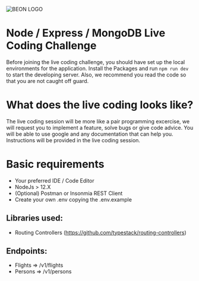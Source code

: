 ![BEON LOGO](https://beon.studio/blog/wp-content/themes/twentybeon/app/images/beon-purple.png)

# Node / Express / MongoDB Live Coding Challenge

Before joining the live coding challenge, you should have set up the local environments for the application. Install the Packages and run `npm run dev` to start the developing server. Also, we recommend you read the code so that you are not caught off guard.

# What does the live coding looks like?

The live coding session will be more like a pair programming excercise, we will request you to implement a feature, solve bugs or give code advice. You will be able to use google and any documentation that can help you. Instructions will be provided in the live coding session.

# Basic requirements

-   Your preferred IDE / Code Editor
-   NodeJs > 12.X
-   (Optional) Postman or Insonmia REST Client
-   Create your own .env copying the .env.example

## Libraries used:

-   Routing Controllers (https://github.com/typestack/routing-controllers)

## Endpoints:

-   Flights => /v1/flights
-   Persons => /v1/persons
